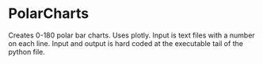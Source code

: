 # PolarCharts

Creates 0-180 polar bar charts.
Uses plotly.
Input is text files with a number on each line.
Input and output is hard coded at the executable tail of the python file.
